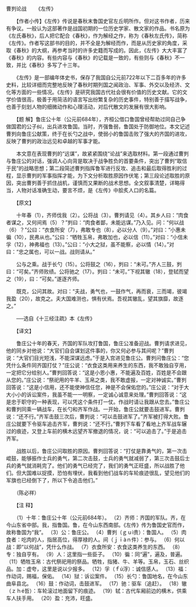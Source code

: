 曹刿论战
　　《左传》

　　【作者小传】《左传》传说是春秋末鲁国史官左丘明所作。但对这书作者，历来有争议。一般认为这部著作是战国初期的一位历史学家、散文家的作品。书名原为《左氏春秋》，后人把它配合《春秋》，作为解经之作，称为《春秋左氏传》，简称《左传》。作者写这部书的目的，并不全是为解经而作，而是从历史家的角度，采取《春秋》的大纲，再参考当时的许多史籍而写成的。因此，《左传》大大丰富了《春秋》的内容。有些内容与《春秋》的记载是一致的，有些则与《春秋》不一致，并比《春秋》多写了十三年。

　　《左传》是一部编年体史书，保存了我国自公元前722年以下二百多年的许多史料，比较详细而完整地反映了春秋时期列国之闻政治、军事、外交以及经济、文化等方面的一些情况。《左传》是研究我国古代社会很有价值的历史文献。它的文学价值很高，极善于用简洁的语言写出纷繁复杂的历史事件，特别善于描写战争，也善于刻划人物的细微动作和心理活动，对后代散文的发展有很大影响。　　

　　【题 解】鲁庄公十年（公元前684年），齐桓公借口鲁国曾经帮助过同自己争做国君的公子纠，出兵进攻鲁国。当时，齐强鲁弱，鲁国处于防御地位。本文记述曹刿向鲁庄公献策，终于在长勺之战中，使弱小的鲁国击败了强大的齐国的进攻，反映了曹刿的政治远见和卓越的军事才能。

　　本文意在表现曹刿的“远谋”，故紧紧围绕“论战”来选取材料。第一段通过曹刿与鲁庄公的对话，强调人心向背是取决于战争胜负的首要条件，突出了曹刿“取信于民”的战略思想；第二段简述曹刿指挥鲁军进行反攻、追击和最后取得胜利的过程，显示曹刿的军事指挥才能，为下文分析取胜原因作伏笔；第三段论述取胜的原因，突出曹刿善于抓住战机，谨慎而又果断的战术思想。全文叙事清楚，详略得当，人物对话准确生动，要言不烦，是《左传》中脍炙人口的名篇。　　

　　【原文】

　　十年春（1），齐师伐我（2）。公将战（3）。曹刿请见（4）。其乡人曰：“肉食者谋之，又何间焉（5）？”刿曰：“肉食者鄙，未能远谋。”乃入见。问：“何以战（6）？”公曰：“衣食所安（7），弗敢专也（8），必以分人（9）。”对曰：“小惠未徧（10），民弗从也。”公曰：“牺牲玉帛，弗敢加也，必以信（11）。”对曰：“小信未孚（12），神弗福也（13）。”公曰：“小大之狱，虽不能察，必以情（14）。”对曰：“忠之属也，可以一战。战则请从。” 

　　公与之乘。战于长勺（15）。公将鼓之（16），刿曰：“未可。”齐人三鼓，刿曰：“可矣。”齐师败绩。公将驰之（17）。刿曰：“未可。”下视其辙（18），登轼而望之（19），曰：“可矣。”遂逐齐师。

　　既克，公问其故。对曰：“夫战，勇气也，一鼓作气，再而衰，三而竭，彼竭我盈（20），故克之。夫大国难测也，惧有伏焉。吾视其辙乱，望其旗靡，故逐之。”　　

　　──选自《十三经注疏》本《左传》　

　　【译文】　

　　鲁庄公十年的春天，齐国的军队攻打鲁国，鲁庄公准备迎战。曹刿请求进见，他的同乡对他说：“大官们自会谋划这件事的，你又何必参与其间呢？”曹刿说：“大官们目光短浅，不能深谋远虑。”于是入宫进见鲁庄公。曹刿问鲁庄公：“您凭什么条件同齐国打仗？”庄公说：“衣食这类用来养生的东西，我不敢独自亨用，一定把它分给别人。”曹刿回答说：“这是小恩小惠，不能遍及百姓，百姓是不会跟从您的。”庄公说：“祭祀用的牛羊、玉帛之类，我不敢虚报，一定对神诚实。”曹刿回答说：“这是小信用，还不能使神信任您，神是不会保佑您的。”庄公说：“对于大大小小的诉讼案件，我虽不能一一明察，一定诚心诚意来处理。”曹刿回答说：“这是忠于职守的一种表现，可以凭这个条件打一仗。作战时请让我跟从您去。”鲁庄公和曹刿同乘一辆战车，在长勺和齐军作战。一开始，鲁庄公就要击鼓进军。曹刿说：“还不行。”齐军击鼓三次后，曹刿说：“可以击鼓进军了。”齐军被打得大败。鲁庄公就要下令驱车追击齐军，曹刿说：“还不行。”曹刿下车看了看地上齐军战车辗过的痕迹，又登上车前的横木远望齐军撤退的情况，说：“可以追击了。”于是追击齐军。 

　　战胜以后，鲁庄公问取胜的原因。曹刿回答说：“打仗是靠勇气的，第一次击崐鼓，能够振作士兵的勇气，第二次击鼓，士兵的勇气就减弱了，第三次击鼓后士兵的勇气就消耗完了。他们的勇气已经完了，我们的勇气正旺盛，所以战胜了他们。但大国难以捉摸，恐怕有埋伏，我看到他们战车的车轮痕迹很乱，望见他们的军旗也已经倒下了，所以下令追击他们。”

　　（陈必祥）　

　　【注 释】 

　　（1）十年：鲁庄公十年（公元前684年）。 （2）齐师：齐国的军队。齐，在今山东省中部。我，指鲁国。鲁，在今山东西南部。《左传》传为鲁国史官而作，故称鲁国为“我”。 （3）公：鲁庄公。 （4）曹刿（ｇｕì贵）：鲁国人。 （5）肉食者：吃肉的人，指居高位，得厚禄的人。间（ｊｉàｎ件）：参与。 （6）何以战：即“以何战”，凭什么作战。 （7）衣食所安：衣食这类养生的东西。 （8）专：独自亨有。 （9）人：这里指一些臣子。 （10）徧：同“遍”，遍及，普遍。 （11）牺牲玉帛：古代祭祀用的祭品。牺牲，指猪、牛、羊等。玉帛，玉石、丝织品。加：虚夸，这里是说以少报多。 （12）孚（ｆú浮）：诚信感人。 （13）福：作动词，赐福，保佑。 （14）狱：诉讼案件。 （15）长勺：鲁国地名，在今山东曲阜县北。 （16）鼓：作动词，击鼓进军。 （17）驰：驱车（追赶）。 （18）辙（ｚｈé哲）：车轮滚过地面留下的痕迹。 （19）轼：古代车厢前边的横木，供乘车人扶手用。 （20）盈：充沛，旺盛。 


